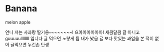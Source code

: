 # Banana
melon
apple

언니 저는 사과랑 딸기용~~~~~~~~!
으아아아아아아!
새콤달콤
귤 아니고 guuuuullllllll 입니다
귤 먹으면 노랗게 됨 내가 봤음
귤 보다 맛있는 과일을 본 적이 없어
귤먹으면 누런손 탄생
